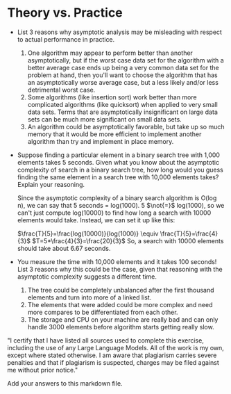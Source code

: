 # Theory vs. Practice

- List 3 reasons why asymptotic analysis may be misleading with respect to
  actual performance in practice.
  1. One algorithm may appear to perform better than another asymptotically,
     but if the worst case data set for the algorithm with a better average case 
     ends up being a very common data set for the problem at hand, then you'll
     want to choose the algorithm that has an asymptotically worse average case,
     but a less likely and/or less detrimental worst case.
  2. Some algorithms (like insertion sort) work better than more complicated
     algorithms (like quicksort) when applied to very small data sets. Terms
     that are asymptotically insignificant on large data sets can be much more
     significant on small data sets.
  3. An algorithm could be asymptotically favorable, but take up so much memory
     that it would be more efficient to implement another algorithm than try and 
     implement in place memory.

- Suppose finding a particular element in a binary search tree with 1,000
  elements takes 5 seconds. Given what you know about the asymptotic complexity
  of search in a binary search tree, how long would you guess finding the same
  element in a search tree with 10,000 elements takes? Explain your reasoning.

  Since the asymptotic complexity of a binary search algorithm is O(log n), we
  can say that 5 seconds = log(1000). 5 $\not{=}$ log(1000), so we can't just 
  compute log(10000) to find how long a search with 10000 elements would take.
  Instead, we can set it up like this:

  $\frac{T}{5}=\frac{log(10000)}{log(1000)} \equiv \frac{T}{5}=\frac{4}{3}$
  $T=5*\frac{4}{3}=\frac{20}{3}$
  So, a search with 10000 elements should take about 6.67 seconds.

- You measure the time with 10,000 elements and it takes 100 seconds! List 3
  reasons why this could be the case, given that reasoning with the asymptotic
  complexity suggests a different time.
  1. The tree could be completely unbalanced after the first thousand elements
     and turn into more of a linked list.
  2. The elements that were added could be more complex and need more compares
     to be differentiated from each other.                                  
  3. The storage and CPU on your machine are really bad and can only handle
     3000 elements before algorithm starts getting really slow.


"I certify that I have listed all sources used to complete this exercise,
including the use of any Large Language Models. All of the work is my own, except
where stated otherwise. I am aware that plagiarism carries severe penalties and
that if plagiarism is suspected, charges may be filed against me without prior
notice."

Add your answers to this markdown file.
 